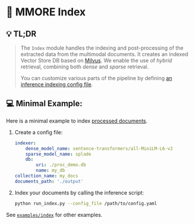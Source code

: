 # :robot: MMORE Index 
## :bulb: TL;DR
> The `Index` module handles the indexing and post-processing of the extracted data from the multimodal documents. It creates an indexed Vector Store DB based on [Milvus](https://milvus.io/). We enable the use of *hybrid* retrieval, combining both *dense* and *sparse* retrieval.
>
> You can customize various parts of the pipeline by defining [an inference indexing config file](/examples/index/config.yaml).

## :computer: Minimal Example:
Here is a minimal example to index [processed documents](process.md).
1. Create a config file:
    ```yaml
    indexer:
        dense_model_name: sentence-transformers/all-MiniLM-L6-v2
        sparse_model_name: splade
        db:
            uri: ./proc_demo.db
            name: my_db
    collection_name: my_docs
    documents_path: './output'
    ```

2. Index your documents by calling the inference script:
    ```bash
    python run_index.py --config_file /path/to/config.yaml
    ```
See [`examples/index`](../examples/index/) for other examples.
